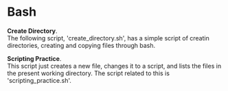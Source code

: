 # Bash

**Create Directory**.         
The following script, 'create_directory.sh', has a simple script of creatin directories, creating and copying files through bash.     

**Scripting Practice**.        
This script just creates a new file, changes it to a script, and lists the files in the present working directory. The script related to this is 'scripting_practice.sh'.     
